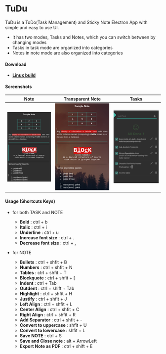 # TuDu
TuDu is a ToDo(Task Management) and Sticky Note Electron App
with simple and easy to use UI. 

- It has two modes, Tasks and Notes, which you can switch between by changing modes
- Tasks in task mode are organized into categories
- Notes in note mode are also organized into categories

#### Download

- [**Linux build**](https://github.com/Nati43/TuDu/releases/download/2.1/TuDu_2.1.0_amd64.deb)


#### Screenshots

Note                                                           |  Transparent Note         |  Tasks
:-------------------------------------------------------------:|:-------------------------:|:-------------------------:
![Screenshot](/src/Vectors/screens/screen_notes.png?raw=true)  |  ![Screenshot](/src/Vectors/screens/screen_notes_transparent.png?raw=true) |  ![Screenshot](/src/Vectors/screens/screen_tasks.png?raw=true)





#### Usage (Shortcuts Keys)

- for both TASK and NOTE
  
  - **Bold**                  :  ctrl + b
  - **Italic**                :  ctrl + i
  - **Underline**             :  ctrl + u
  - **Increase font size**    :  ctrl + .
  - **Decrease font size**    :  ctrl + ,
  
- for NOTE

  - **Bullets**              :  ctrl + shfit  +  B 
  - **Numbers**              :  ctrl + shfit  +  N
  - **Tables**               :  ctrl + shfit  +  T
  - **Blockquote**            :  ctrl + shfit  +  [
  - **Indent**                :  ctrl + Tab
  - **Outdent**               :  ctrl + shift  +  Tab
  - **Highlight**             :  ctrl + shfit  +  H
  - **Justify**               :  ctrl + shfit  +  J
  - **Left Align**            :  ctrl + shfit  +  L
  - **Center Align**          :  ctrl + shfit  +  C
  - **Right Align**           :  ctrl + shfit  +  R
  - **Add Separator**         :  ctrl + shfit  +  -
  - **Convert to uppercase**  :  shfit  +  U
  - **Convert to lowercase**  :  shfit  +  L
  - **Save NOTE**             :  ctrl  +  S
  - **Save and Close note**   :  alt  +  ArrowLeft
  - **Export Note as PDF**    :  ctrl  + shift +  E

